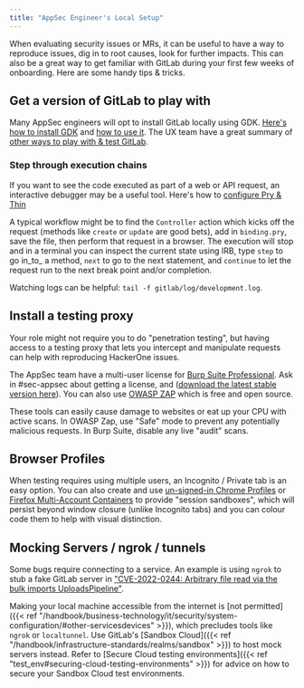 ```yaml
---
title: "AppSec Engineer's Local Setup"
---
```


When evaluating security issues or MRs, it can be useful to have a way to reproduce issues, dig in to root causes, look for further impacts. This can also be a great way to get familiar with GitLab during your first few weeks of onboarding. Here are some handy tips & tricks.

## Get a version of GitLab to play with

Many AppSec engineers will opt to install GitLab locally using GDK. [Here's how to install GDK](https://gitlab.com/gitlab-org/gitlab-development-kit/-/blob/main/doc/index.md#one-line-installation) and [how to use it](https://gitlab.com/gitlab-org/gitlab-development-kit/-/blob/main/doc/howto/index.md). The UX team have a great summary of [other ways to play with & test GitLab](https://about.gitlab.com/handbook/product/ux/how-we-work/#preview-test-and-contribute).

### Step through execution chains

If you want to see the code executed as part of a web or API request, an interactive debugger may be a useful tool. Here's how to [configure Pry & Thin](https://gitlab.com/gitlab-org/gitlab-development-kit/-/blob/main/doc/howto/pry.md#using-thin)

A typical workflow might be to find the `Controller` action which kicks off the request (methods like `create` or `update` are good bets), add in `binding.pry`, save the file, then perform that request in a browser. The execution will stop and in a terminal you can inspect the current state using IRB, type `step` to go in_to_ a method, `next` to go to the next statement, and `continue` to let the request run to the next break point and/or completion.

Watching logs can be helpful: `tail -f gitlab/log/development.log`.

## Install a testing proxy

Your role might not require you to do "penetration testing", but having access to a testing proxy that lets you intercept and manipulate requests can help with reproducing HackerOne issues.

The AppSec team have a multi-user license for [Burp Suite Professional](https://portswigger.net/burp/pro). Ask in #sec-appsec about getting a license, and ([download the latest stable version here](https://portswigger.net/burp/releases)). You can also use [OWASP ZAP](https://www.zaproxy.org/) which is free and open source.

These tools can easily cause damage to websites or eat up your CPU with active scans. In OWASP Zap, use "Safe" mode to prevent any potentially malicious requests. In Burp Suite, disable any live "audit" scans.

## Browser Profiles

When testing requires using multiple users, an Incognito / Private tab is an easy option. You can also create and use [un-signed-in Chrome Profiles](https://support.google.com/chrome/answer/2364824) or [Firefox Multi-Account Containers](https://support.mozilla.org/en-US/kb/containers) to provide "session sandboxes", which will persist beyond window closure (unlike Incognito tabs) and you can colour code them to help with visual distinction.

## Mocking Servers / ngrok / tunnels

Some bugs require connecting to a service. An example is using `ngrok` to stub a fake GitLab server in ["CVE-2022-0244: Arbitrary file read via the bulk imports UploadsPipeline"](https://gitlab.com/gitlab-org/gitlab/-/issues/349524#steps-to-reproduce).

Making your local machine accessible from the internet is [not permitted]({{< ref "/handbook/business-technology/it/security/system-configuration/#other-servicesdevices" >}}), which precludes tools like `ngrok` or `localtunnel`. Use GitLab's [Sandbox Cloud]({{< ref "/handbook/infrastructure-standards/realms/sandbox" >}}) to host mock servers instead. Refer to [Secure Cloud testing environments]({{< ref "test_env#securing-cloud-testing-environments" >}}) for advice on how to secure your Sandbox Cloud test environments.
